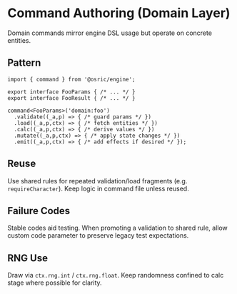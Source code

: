 # Command Authoring (Domain Layer)

Domain commands mirror engine DSL usage but operate on concrete entities.

## Pattern
```
import { command } from '@osric/engine';

export interface FooParams { /* ... */ }
export interface FooResult { /* ... */ }

command<FooParams>('domain:foo')
  .validate((_a,p) => { /* guard params */ })
  .load((_a,p,ctx) => { /* fetch entities */ })
  .calc((_a,p,ctx) => { /* derive values */ })
  .mutate((_a,p,ctx) => { /* apply state changes */ })
  .emit((_a,p,ctx) => { /* add effects if desired */ });
```

## Reuse
Use shared rules for repeated validation/load fragments (e.g. `requireCharacter`). Keep logic in command file unless reused.

## Failure Codes
Stable codes aid testing. When promoting a validation to shared rule, allow custom code parameter to preserve legacy test expectations.

## RNG Use
Draw via `ctx.rng.int` / `ctx.rng.float`. Keep randomness confined to calc stage where possible for clarity.
